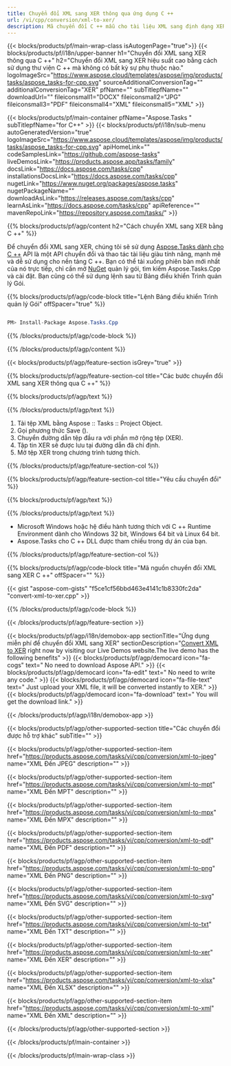 ```yaml
---
title: Chuyển đổi XML sang XER thông qua ứng dụng C ++ 
url: /vi/cpp/conversion/xml-to-xer/ 
description: Mã chuyển đổi C ++ mẫu cho tài liệu XML sang định dạng XER. Sử dụng mã ví dụ để chuyển đổi hàng loạt XML sang XER trong bất kỳ Ứng dụng C ++ nào.
---
```


{{< blocks/products/pf/main-wrap-class isAutogenPage="true">}}
{{< blocks/products/pf/i18n/upper-banner h1="Chuyển đổi XML sang XER thông qua C ++" h2="Chuyển đổi XML sang XER hiệu suất cao bằng cách sử dụng thư viện C ++ mà không có bất kỳ sự phụ thuộc nào." logoImageSrc="https://www.aspose.cloud/templates/aspose/img/products/tasks/aspose_tasks-for-cpp.svg" sourceAdditionalConversionTag="" additionalConversionTag="XER" pfName="" subTitlepfName="" downloadUrl="" fileiconsmall1="DOCX" fileiconsmall2="JPG" fileiconsmall3="PDF" fileiconsmall4="XML" fileiconsmall5="XML" >}}

{{< blocks/products/pf/main-container pfName="Aspose.Tasks " subTitlepfName="for C++" >}}
{{< blocks/products/pf/i18n/sub-menu autoGeneratedVersion="true" logoImageSrc="https://www.aspose.cloud/templates/aspose/img/products/tasks/aspose_tasks-for-cpp.svg" apiHomeLink="" codeSamplesLink="https://github.com/aspose-tasks" liveDemosLink="https://products.aspose.app/tasks/family" docsLink="https://docs.aspose.com/tasks/cpp" installationsDocsLink="https://docs.aspose.com/tasks/cpp" nugetLink="https://www.nuget.org/packages/aspose.tasks" nugetPackageName="" downloadAsLink="https://releases.aspose.com/tasks/cpp" learnAsLink="https://docs.aspose.com/tasks/cpp" apiReference="" mavenRepoLink="https://repository.aspose.com/tasks/" >}}

{{% blocks/products/pf/agp/content h2="Cách chuyển XML sang XER bằng C ++" %}}

 Để chuyển đổi XML sang XER, chúng tôi sẽ sử dụng
 [Aspose.Tasks dành cho C ++](https://products.aspose.com/tasks/cpp)
 API là một API chuyển đổi và thao tác tài liệu giàu tính năng, mạnh mẽ và dễ sử dụng cho nền tảng C ++. Bạn có thể tải xuống phiên bản mới nhất của nó trực tiếp, chỉ cần mở
 [NuGet](https://www.nuget.org/packages/aspose.tasks)
 quản lý gói, tìm kiếm
 Aspose.Tasks.Cpp
 và cài đặt. Bạn cũng có thể sử dụng lệnh sau từ Bảng điều khiển Trình quản lý Gói.

{{% blocks/products/pf/agp/code-block title="Lệnh Bảng điều khiển Trình quản lý Gói" offSpacer="true" %}}

```cs

PM> Install-Package Aspose.Tasks.Cpp

```

{{% /blocks/products/pf/agp/code-block %}}

{{% /blocks/products/pf/agp/content %}}

{{< blocks/products/pf/agp/feature-section isGrey="true" >}}

{{% blocks/products/pf/agp/feature-section-col title="Các bước chuyển đổi XML sang XER thông qua C ++" %}}

{{% blocks/products/pf/agp/text %}}


{{% /blocks/products/pf/agp/text %}}

1. Tải tệp XML bằng Aspose :: Tasks :: Project Object.
1. Gọi phương thức Save ().
1. Chuyển đường dẫn tệp đầu ra với phần mở rộng tệp (XER).
1. Tập tin XER sẽ được lưu tại đường dẫn đã chỉ định.
1. Mở tệp XER trong chương trình tương thích.

{{% /blocks/products/pf/agp/feature-section-col %}}

{{% blocks/products/pf/agp/feature-section-col title="Yêu cầu chuyển đổi" %}}

{{% blocks/products/pf/agp/text %}}


{{% /blocks/products/pf/agp/text %}}

- Microsoft Windows hoặc hệ điều hành tương thích với C ++ Runtime Environment dành cho Windows 32 bit, Windows 64 bit và Linux 64 bit.
- Aspose.Tasks cho C ++ DLL được tham chiếu trong dự án của bạn.

{{% /blocks/products/pf/agp/feature-section-col %}}

{{% blocks/products/pf/agp/code-block title="Mã nguồn chuyển đổi XML sang XER C ++" offSpacer="" %}}

{{< gist "aspose-com-gists" "f5ce1cf56bbd463e4141c1b8330fc2da" "convert-xml-to-xer.cpp" >}}

{{% /blocks/products/pf/agp/code-block %}}

{{< /blocks/products/pf/agp/feature-section >}}

<!-- aboutfile Starts -->

{{< blocks/products/pf/agp/i18n/demobox-app sectionTitle="Ứng dụng miễn phí để chuyển đổi XML sang XER" sectionDescription="[Convert XML to XER](https://products.aspose.app/tasks/conversion/xml-to-xer) right now by visiting our Live Demos website.The live demo has the following benefits" >}}
        {{< blocks/products/pf/agp/democard icon="fa-cogs" text=" No need to download Aspose API." >}}
        {{< blocks/products/pf/agp/democard icon="fa-edit" text=" No need to write any code." >}}
        {{< blocks/products/pf/agp/democard icon="fa-file-text" text=" Just upload your XML file, it will be converted instantly to XER." >}}
        {{< blocks/products/pf/agp/democard icon="fa-download" text=" You will get the download link." >}}

{{< /blocks/products/pf/agp/i18n/demobox-app >}}

<!-- aboutfile Ends -->

{{< blocks/products/pf/agp/other-supported-section title="Các chuyển đổi được hỗ trợ khác" subTitle="" >}}

{{< blocks/products/pf/agp/other-supported-section-item href="https://products.aspose.com/tasks/vi/cpp/conversion/xml-to-jpeg" name="XML Đến JPEG" description="" >}}

{{< blocks/products/pf/agp/other-supported-section-item href="https://products.aspose.com/tasks/vi/cpp/conversion/xml-to-mpt" name="XML Đến MPT" description="" >}}

{{< blocks/products/pf/agp/other-supported-section-item href="https://products.aspose.com/tasks/vi/cpp/conversion/xml-to-mpx" name="XML Đến MPX" description="" >}}

{{< blocks/products/pf/agp/other-supported-section-item href="https://products.aspose.com/tasks/vi/cpp/conversion/xml-to-pdf" name="XML Đến PDF" description="" >}}

{{< blocks/products/pf/agp/other-supported-section-item href="https://products.aspose.com/tasks/vi/cpp/conversion/xml-to-png" name="XML Đến PNG" description="" >}}

{{< blocks/products/pf/agp/other-supported-section-item href="https://products.aspose.com/tasks/vi/cpp/conversion/xml-to-svg" name="XML Đến SVG" description="" >}}

{{< blocks/products/pf/agp/other-supported-section-item href="https://products.aspose.com/tasks/vi/cpp/conversion/xml-to-txt" name="XML Đến TXT" description="" >}}

{{< blocks/products/pf/agp/other-supported-section-item href="https://products.aspose.com/tasks/vi/cpp/conversion/xml-to-xer" name="XML Đến XER" description="" >}}

{{< blocks/products/pf/agp/other-supported-section-item href="https://products.aspose.com/tasks/vi/cpp/conversion/xml-to-xlsx" name="XML Đến XLSX" description="" >}}

{{< blocks/products/pf/agp/other-supported-section-item href="https://products.aspose.com/tasks/vi/cpp/conversion/xml-to-xml" name="XML Đến XML" description="" >}}



{{< /blocks/products/pf/agp/other-supported-section >}}

{{< /blocks/products/pf/main-container >}}
    
{{< /blocks/products/pf/main-wrap-class >}}